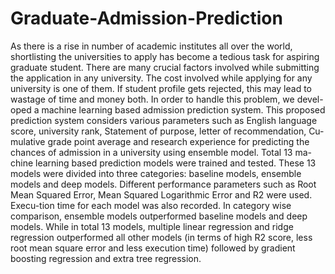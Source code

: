 # Graduate-Admission-Prediction

As there is a rise in number of academic institutes all over the world, shortlisting the universities to apply has become a tedious task for aspiring graduate student. There are many crucial factors involved while submitting the application in any university. The cost involved while applying for any university is one of them. If student profile gets rejected, this may lead to wastage of time and money both. In order to handle this problem, we devel-oped a machine learning based admission prediction system. This proposed prediction system considers various parameters such as English language score, university rank, Statement of purpose, letter of recommendation, Cu-mulative grade point average and research experience for predicting the chances of admission in a university using ensemble model. Total 13 ma-chine learning based prediction models were trained and tested. These 13 models were divided into three categories: baseline models, ensemble models and deep models. Different performance parameters such as Root Mean Squared Error, Mean Squared Logarithmic Error and R2 were used. Execu-tion time for each model was also recorded. In category wise comparison, ensemble models outperformed baseline models and deep models. While in total 13 models, multiple linear regression and ridge regression outperformed all other models (in terms of high R2 score, less root mean square error and less execution time) followed by gradient boosting regression and extra tree regression.
